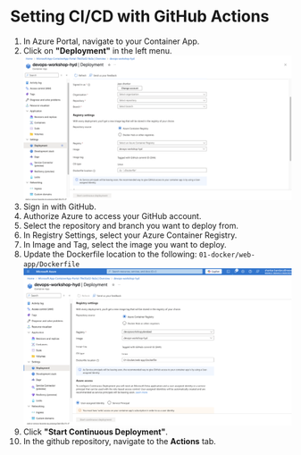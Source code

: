 
# Setting CI/CD with GitHub Actions

1. In Azure Portal, navigate to your Container App.
2. Click on **"Deployment"** in the left menu.
![alt text](images/image.png)
3. Sign in with GitHub.
4. Authorize Azure to access your GitHub account.
5. Select the repository and branch you want to deploy from.
6. In Registry Settings, select your Azure Container Registry.
7. In Image and Tag, select the image you want to deploy.
8. Update the Dockerfile location to the following: `01-docker/web-app/Dockerfile`
![alt text](images/image-2.png)
9. Click **"Start Continuous Deployment"**.
10. In the github repository, navigate to the **Actions** tab. 